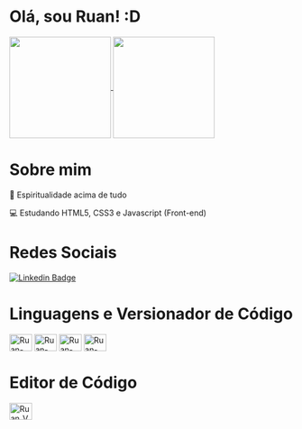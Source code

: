 # Olá, sou Ruan! :D

<a href="https://github.com/RSG27/github-readme-stats">
  <img  height="180em" align="center" src="https://github-readme-stats.vercel.app/api?username=RSG27&show_icons=true&theme=algolia" />
</a>
<a href="https://github.com/RSG27/convoychat">
  <img height="180em" align="center" src="https://github-readme-stats.vercel.app/api/top-langs/?username=RSG27&layout=compact&theme=algolia" />
</a>

# Sobre mim

🙏 Espiritualidade acima de tudo

💻 Estudando HTML5, CSS3 e Javascript (Front-end)
<br>

# Redes Sociais

[![Linkedin Badge](https://img.shields.io/badge/-LinkedIn-blue?style=flat-square&logo=Linkedin&logoColor=white&link=https://www.linkedin.com/in/ruan-silva-gaspar-a13a89226/)](https://www.linkedin.com/in/ruan-silva-gaspar-a13a89226/)

# Linguagens e Versionador de Código

<div style: "dipslay: inline-block;">
<img align="center" alt="Ruan-HTML" height="30" width="40" src="https://cdn.jsdelivr.net/gh/devicons/devicon/icons/html5/html5-original.svg" />
<img align="center" alt="Ruan-CSS" height="30" width="40" src="https://cdn.jsdelivr.net/gh/devicons/devicon/icons/css3/css3-original.svg" />
<img align="center" alt="Ruan-CSS" height="30" width="40" src="https://cdn.jsdelivr.net/gh/devicons/devicon/icons/javascript/javascript-plain.svg" />
<img align="center" alt="Ruan-CSS" height="30" width="40" src="https://cdn.jsdelivr.net/gh/devicons/devicon/icons/git/git-original.svg" />
</div>

# Editor de Código

<img height="30" width="40" src="https://cdn.jsdelivr.net/gh/devicons/devicon/icons/vscode/vscode-original.svg" alt="Ruan_VSCode" />
